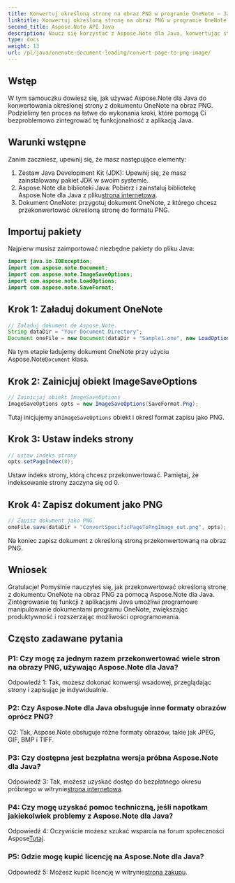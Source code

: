 ```yaml
---
title: Konwertuj określoną stronę na obraz PNG w programie OneNote — Java
linktitle: Konwertuj określoną stronę na obraz PNG w programie OneNote — Java
second_title: Aspose.Note API Java
description: Naucz się korzystać z Aspose.Note dla Java, konwertując stronę OneNote do formatu PNG. Wykonaj proste kroki, załaduj dokument i ustaw opcje. Ulepsz aplikacje Java dzięki tej funkcjonalności.
type: docs
weight: 13
url: /pl/java/onenote-document-loading/convert-page-to-png-image/
---
```

## Wstęp

W tym samouczku dowiesz się, jak używać Aspose.Note dla Java do konwertowania określonej strony z dokumentu OneNote na obraz PNG. Podzielimy ten proces na łatwe do wykonania kroki, które pomogą Ci bezproblemowo zintegrować tę funkcjonalność z aplikacją Java.

## Warunki wstępne

Zanim zaczniesz, upewnij się, że masz następujące elementy:

1. Zestaw Java Development Kit (JDK): Upewnij się, że masz zainstalowany pakiet JDK w swoim systemie.
2.  Aspose.Note dla biblioteki Java: Pobierz i zainstaluj bibliotekę Aspose.Note dla Java z pliku[strona internetowa](https://releases.aspose.com/note/java/).
3. Dokument OneNote: przygotuj dokument OneNote, z którego chcesz przekonwertować określoną stronę do formatu PNG.

## Importuj pakiety

Najpierw musisz zaimportować niezbędne pakiety do pliku Java:

```java
import java.io.IOException;
import com.aspose.note.Document;
import com.aspose.note.ImageSaveOptions;
import com.aspose.note.LoadOptions;
import com.aspose.note.SaveFormat;
```

## Krok 1: Załaduj dokument OneNote

```java
// Załaduj dokument do Aspose.Note.
String dataDir = "Your Document Directory";
Document oneFile = new Document(dataDir + "Sample1.one", new LoadOptions());
```

 Na tym etapie ładujemy dokument OneNote przy użyciu Aspose.Note`Document` klasa.

## Krok 2: Zainicjuj obiekt ImageSaveOptions

```java
// Zainicjuj obiekt ImageSaveOptions
ImageSaveOptions opts = new ImageSaveOptions(SaveFormat.Png);
```

 Tutaj inicjujemy an`ImageSaveOptions` obiekt i określ format zapisu jako PNG.

## Krok 3: Ustaw indeks strony

```java
// ustaw indeks strony
opts.setPageIndex(0);
```

Ustaw indeks strony, którą chcesz przekonwertować. Pamiętaj, że indeksowanie strony zaczyna się od 0.

## Krok 4: Zapisz dokument jako PNG

```java
// Zapisz dokument jako PNG.
oneFile.save(dataDir + "ConvertSpecificPageToPngImage_out.png", opts);
```

Na koniec zapisz dokument z określoną stroną przekonwertowaną na obraz PNG.

## Wniosek

Gratulacje! Pomyślnie nauczyłeś się, jak przekonwertować określoną stronę z dokumentu OneNote na obraz PNG za pomocą Aspose.Note dla Java. Zintegrowanie tej funkcji z aplikacjami Java umożliwi programowe manipulowanie dokumentami programu OneNote, zwiększając produktywność i rozszerzając możliwości oprogramowania.

## Często zadawane pytania

### P1: Czy mogę za jednym razem przekonwertować wiele stron na obrazy PNG, używając Aspose.Note dla Java?

Odpowiedź 1: Tak, możesz dokonać konwersji wsadowej, przeglądając strony i zapisując je indywidualnie.

### P2: Czy Aspose.Note dla Java obsługuje inne formaty obrazów oprócz PNG?

O2: Tak, Aspose.Note obsługuje różne formaty obrazów, takie jak JPEG, GIF, BMP i TIFF.

### P3: Czy dostępna jest bezpłatna wersja próbna Aspose.Note dla Java?

 Odpowiedź 3: Tak, możesz uzyskać dostęp do bezpłatnego okresu próbnego w witrynie[strona internetowa](https://releases.aspose.com/).

### P4: Czy mogę uzyskać pomoc techniczną, jeśli napotkam jakiekolwiek problemy z Aspose.Note dla Java?

 Odpowiedź 4: Oczywiście możesz szukać wsparcia na forum społeczności Aspose[Tutaj](https://forum.aspose.com/c/note/28).

### P5: Gdzie mogę kupić licencję na Aspose.Note dla Java?

 Odpowiedź 5: Możesz kupić licencję w witrynie[strona zakupu](https://purchase.aspose.com/buy).
